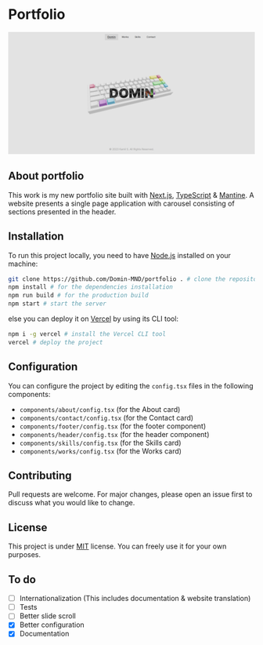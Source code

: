 # Portfolio

![Portfolio Screenshot](/public/works/portfolio.png)

## About portfolio

This work is my new portfolio site built with [Next.js](https://nextjs.org/), [TypeScript](https://www.typescriptlang.org/) & [Mantine](https://mantine.dev/). A website presents a single page application with carousel consisting of sections presented in the header.

## Installation

To run this project locally, you need to have [Node.js](https://nodejs.org/en/) installed on your machine:

```bash
git clone https://github.com/Domin-MND/portfolio . # clone the repository into the current directory
npm install # for the dependencies installation
npm run build # for the production build
npm start # start the server
```

else you can deploy it on [Vercel](https://vercel.com/) by using its CLI tool:

```bash
npm i -g vercel # install the Vercel CLI tool
vercel # deploy the project
```

## Configuration

You can configure the project by editing the `config.tsx` files in the following components:
- `components/about/config.tsx` (for the About card)
- `components/contact/config.tsx` (for the Contact card)
- `components/footer/config.tsx` (for the footer component)
- `components/header/config.tsx` (for the header component)
- `components/skills/config.tsx` (for the Skills card)
- `components/works/config.tsx` (for the Works card)

## Contributing

Pull requests are welcome. For major changes, please open an issue first to discuss what you would like to change.

## License

This project is under [MIT](https://choosealicense.com/licenses/mit/) license. You can freely use it for your own purposes.

## To do

- [ ] Internationalization (This includes documentation & website translation)
- [ ] Tests
- [ ] Better slide scroll
- [x] Better configuration
- [x] Documentation